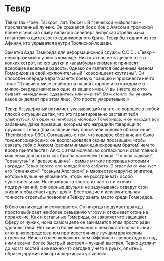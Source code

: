 # Тевкр
Тевкр (др.-греч. Τεῦκρος, лат. Teucer). В греческой мифологии – прославленный лучник. Он сражался бок о бок с Аяксом в троянской войне и снискал славу великого снайпера выпуская стрелы из-за гигантского щита своего единокровного брата. Тевкр был одним из тех Афинян, кто укрывался внутри Троянской лошади.

Заметки Аэда Тамирида для информационной службы С.С.С.: «Тевкр - неисправимый шутник в команде. Никто из нас не защищен от его колких острот, но его шутки и каламбуры неизменно приносят всеобщее веселье и радость.  Однако он является бесценным членом Гомеридов за свой исключительный "коэффициент крутизны". Он способен опередив врага занять боевую позицию и произнести нечто типа: "Лучший в мире снайпер на нашей стороне и на каждом его микро-снаряде написано одно из ваших имен. И вы знаете как это бывает: немедленно сдавайтесь или умрите".  Вам стоило бы увидеть какое он делает при этом лицо. Это просто уморительно.»

Тевкр безудержный оптимист, указывающий на что-то хорошее в любой плохой ситуации да так, что это гарантированно заставит тебя улыбнуться. Он один из наиболее молодых Гомеридов, и он находит все забавным, даже прозвище, которым его наградили товарищи по оружию - Тевкр (при создании ему присвоили кодовое обозначение Themistodres-09G). Соглашаясь с тем, что кодовое обозначение было труднопроизносимо, он воспользовался своим прозвищем, чтобы связать себя с Аяксом (своим мнимым единокровным братом) чем то вроде приятельства. Аякс с этим молчаливо согласился и стал главной мишенью для острых как бритва насмешек Тевкра. "Голова садовая", "орангутан" и "деревеньщина" - самые мягкие прозвища которыми наградил Тевкр своего слоноподобного собрата. В ответ Аякс именует его "слизняком", "ссаным Аполоном" и множеством других эпитетов, которые лучше не упоминать, чтобы не расстраивать особо чувствительных. Но невзирая на злость их частых и жгучих подтруниваний, они верные друзья и не задумываясь отдадут свои жизни чтобы спасти друг друга. Бесстрашие и исключительная точность стрельбы позволили Тевкру занять место среди Гомеридов.

В бою он никогда не сомневается. Он никогда не думает дважды, просто выбирает наиболее серьезную угрозу и открывает огонь на поражение. Как и остальные Гомериды, он заявляет что защищает Сферу от чужих, но на самом деле он занимается этим просто ради удовольствия. Нет ничего более желанного чем оказаться на линии огня в непосредственном противостоянии с лучшим вражеским стрелком. Ничего более желанного чем эйфория от превосходства над ними всеми: более быстрый выстрел – лучший выстрел. Тевкр дуэлянт до мозга костей и не важно что сегодня у него в руках, опытный образец оружия или артиллерийская установка.

